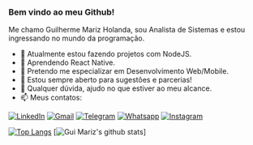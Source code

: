 ### Bem vindo ao meu Github!

Me chamo Guilherme Mariz Holanda, sou Analista de Sistemas e estou ingressando no mundo da programação.

- 🔭 Atualmente estou fazendo projetos com NodeJS.
- 🌱 Aprendendo React Native.
- 👯 Pretendo me especializar em Desenvolvimento Web/Mobile. 
- 🤔 Estou sempre aberto para sugestões e parcerias!
- 💬 Qualquer dúvida, ajudo no que estiver ao meu alcance.
- 📫 Meus contatos:

[![LinkedIn](https://img.shields.io/badge/LinkedIn-0077B5?style=for-the-badge&logo=linkedin&logoColor=white)](https://www.linkedin.com/in/guilherme-mariz-holanda-83b309140/) [![Gmail](https://img.shields.io/badge/Gmail-D14836?style=for-the-badge&logo=gmail&logoColor=white)](mailto:guimariz@gmail.com) [![Telegram](https://img.shields.io/badge/Telegram-2CA5E0?style=for-the-badge&logo=telegram&logoColor=white)](https://t.me/guimariz) [![Whatsapp](https://img.shields.io/badge/WhatsApp-25D366?style=for-the-badge&logo=whatsapp&logoColor=white)](https://api.whatsapp.com/send?phone=5561981534846&text=Fala%2C%20Guilherme!%20Vi%20seu%20Github%20e%20gostaria%20de%20conversar%20com%20voc%C3%AA.) [![Instagram](https://img.shields.io/badge/Instagram-E4405F?style=for-the-badge&logo=instagram&logoColor=white)](https://www.instagram.com/guimariz/)

[![Top Langs](https://github-readme-stats.vercel.app/api/top-langs/?username=guimariz&layout=compact)](https://githhub.com/anuraghazra/github-readme-stats) [![Gui Mariz's github stats](http://github-readme-stats.vercel.app/api?username=guimariz&show_icons=true&theme=radical)]

